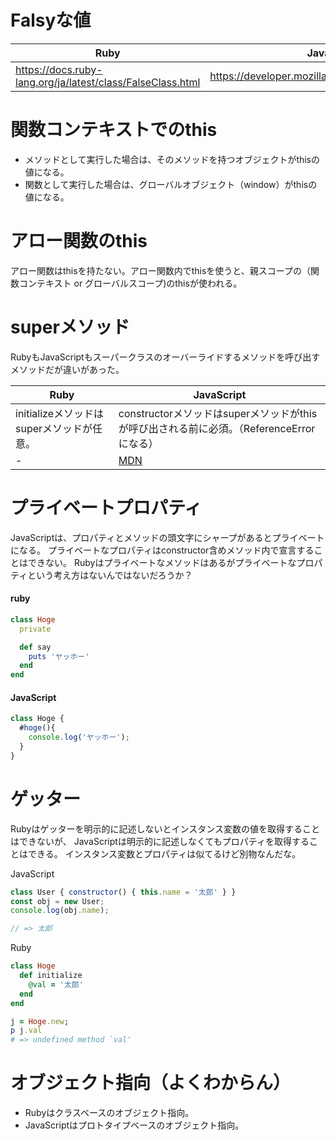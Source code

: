 # Falsyな値

Ruby | JavaScript
-- | --
https://docs.ruby-lang.org/ja/latest/class/FalseClass.html | https://developer.mozilla.org/ja/docs/Glossary/Falsy

# 関数コンテキストでのthis

* メソッドとして実行した場合は、そのメソッドを持つオブジェクトがthisの値になる。
* 関数として実行した場合は、グローバルオブジェクト（window）がthisの値になる。

# アロー関数のthis
アロー関数はthisを持たない。アロー関数内でthisを使うと、親スコープの（関数コンテキスト or グローバルスコープ)のthisが使われる。

# superメソッド

RubyもJavaScriptもスーパークラスのオーバーライドするメソッドを呼び出すメソッドだが違いがあった。

Ruby | JavaScript
-- | --
initializeメソッドはsuperメソッドが任意。 | constructorメソッドはsuperメソッドがthisが呼び出される前に必須。（ReferenceErrorになる）
\- | [MDN](https://developer.mozilla.org/ja/docs/Web/JavaScript/Reference/Classes/constructor#%E8%A7%A3%E8%AA%AC)

# プライベートプロパティ
JavaScriptは、プロパティとメソッドの頭文字にシャープがあるとプライベートになる。
プライベートなプロパティはconstructor含めメソッド内で宣言することはできない。
Rubyはプライベートなメソッドはあるがプライベートなプロパティという考え方はないんではないだろうか？

#### ruby
```ruby
class Hoge
  private

  def say
    puts 'ヤッホー'
  end
end
```

#### JavaScript
```javascript
class Hoge {
  #hoge(){
    console.log('ヤッホー');
  }
}
```

# ゲッター
Rubyはゲッターを明示的に記述しないとインスタンス変数の値を取得することはできないが、
JavaScriptは明示的に記述しなくてもプロパティを取得することはできる。
インスタンス変数とプロパティは似てるけど別物なんだな。

JavaScript
```JavaScript
class User { constructor() { this.name = '太郎' } }
const obj = new User;
console.log(obj.name);

// => 太郎
```

Ruby
```ruby
class Hoge
  def initialize
    @val = '太郎'
  end
end

j = Hoge.new;
p j.val
# => undefined method `val'
```

# オブジェクト指向（よくわからん）
* Rubyはクラスベースのオブジェクト指向。
* JavaScriptはプロトタイプベースのオブジェクト指向。
